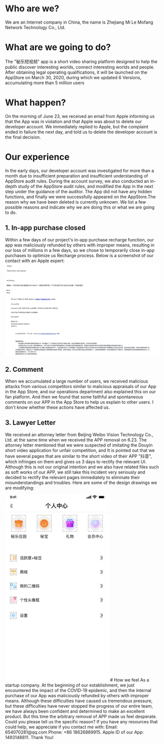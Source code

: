 # Who are we?
We are an Internet company in China, the name is Zhejiang Mi Le Mofang Network Technology Co., Ltd.
# What are we going to do?
The "秘乐短视频" app is a short video sharing platform designed to help the public discover interesting worlds, connect interesting worlds and people. After obtaining legal operating qualifications, it will be launched on the AppStore on March 30, 2020, during which we updated 6 Versions, accumulating more than 5 million users
# What happen?
On the morning of June 23, we received an email from Apple informing us that the App was in violation and that Apple was about to delete our developer account. We immediately replied to Apple, but the complaint ended in failure the next day, and told us to delete the developer account is the final decision.
# Our experience
In the early days, our developer account was investigated for more than a month due to insufficient preparation and insufficient understanding of AppStore audit rules. During the account survey, we also conducted an in-depth study of the AppStore audit rules, and modified the App in the next step under the guidance of the auditor. The App did not have any hidden functions, and finally we were successfully appeared on the AppStore.The reason why we have been deleted is currently unknown. We list a few possible reasons and indicate why we are doing this or what we are going to do.
## 1. In-app purchase closed
Within a few days of our project's in-app purchase recharge function, our app was maliciously refunded by others with improper means, resulting in our loss of millions in a few days, so we chose to temporarily close in-app purchases to optimize us Recharge process.
Below is a screenshot of our contact with an Apple expert:
<img src="https://github.com/CreatFish/dev-account-flagged-removal/blob/master/images/Email.jpeg">

## 2. Comment
When we accumulated a large number of users, we received malicious attacks from various competitors similar to malicious appraisals of our App in the App Store, and our operations department also explained this on our fan platform.  And then we found that some faithful and spontaneous comments on our APP in the App Store to help us explain to other users. I don't know whether these actions have affected us.
## 3. Lawyer Letter
We received an attorney letter from Beijing Weibo Vision Technology Co., Ltd. at the same time when we received the APP removal on 6.23. The attorney letter mentioned that we were suspected of imitating the Douyin short video application for unfair competition, and It is pointed out that we have several pages that are similar to the short video of their APP "抖音", which infringes on them and gives us 3 days to rectify the relevant UI. Although this is not our original intention and we also have related files such as soft works of our APP, we still take this incident very seriously and decided to rectify the relevant pages immediately to eliminate their misunderstandings and troubles.
Here are some of the design drawings we are modifying:

<img src="https://github.com/CreatFish/dev-account-flagged-removal/blob/master/images/UI.jpg">
# How we feel
As a startup company. At the beginning of our establishment, we just encountered the impact of the COVID-19 epidemic, and then the internal purchase of our App was maliciously refunded by others with improper means. Although these difficulties have caused us tremendous pressure, but these difficulties have never stopped the progress of our entire team, we have always been confident and determined to make an excellent product. But this time the arbitrary removal of APP made us feel desperate.
Could you please tell us the specific reason? If you have any resources that could help, we appreciate if you contact me with: Email: 654070281@qq.com Phone: +86 18626869915. Apple ID of our App: 1493148811. Thank You!
